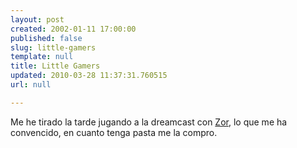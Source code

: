 ```yaml
---
layout: post
created: 2002-01-11 17:00:00
published: false
slug: little-gamers
template: null
title: Little Gamers
updated: 2010-03-28 11:37:31.760515
url: null

---
```


Me he tirado la tarde jugando a la dreamcast con <a href='http://www.incoherencia.com'>Zor</a>, lo que me ha convencido, en cuanto tenga pasta me la compro.

